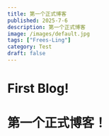 ```yaml
---
title: 第一个正式博客
published: 2025-7-6
description: 第一个正式博客
image: /images/default.jpg
tags: ["Frees-Ling"]
category: Test
draft: false
---
```


# First Blog!    

# 第一个正式博客！